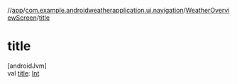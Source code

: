 //[app](../../../index.md)/[com.example.androidweatherapplication.ui.navigation](../index.md)/[WeatherOverviewScreen](index.md)/[title](title.md)

# title

[androidJvm]\
val [title](title.md): [Int](https://kotlinlang.org/api/latest/jvm/stdlib/kotlin/-int/index.html)
